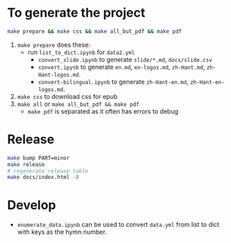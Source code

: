 # To generate the project

```sh
make prepare && make css && make all_but_pdf && make pdf
```

1. `make prepare` does these:
    - run `list_to_dict.ipynb` for `data2.yml`
        - `convert_slide.ipynb` to generate `slide/*.md`, `docs/slide.csv`
        - `convert.ipynb` to generate `en.md`, `en-logos.md`, `zh-Hant.md`, `zh-Hant-logos.md`.
        - `convert-bilingual.ipynb` to generate `zh-Hant-en.md`, `zh-Hant-en-logos.md`.
2. `make css` to download css for epub
3. `make all` or `make all_but_pdf && make pdf`
    - `make pdf` is separated as it often has errors to debug

# Release

```sh
make bump PART=minor
make release
# regenerate release table
make docs/index.html -B
```

# Develop

- `enumerate_data.ipynb` can be used to convert `data.yml` from list to dict with keys as the hymn number.
